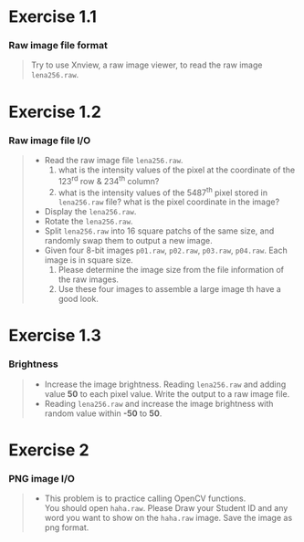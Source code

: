# Exercise 1.1
### Raw image file format
> Try to use Xnview, a raw image viewer, to read the raw image `lena256.raw`.

# Exercise 1.2
### Raw image file I/O
> * Read the raw image file `lena256.raw`.
>   1. what is the intensity values of the pixel at the coordinate of the 123<sup>rd</sup> row & 234<sup>th</sup> column?
>   2. what is the intensity values of the 5487<sup>th</sup> pixel stored in `lena256.raw` file? what is the pixel coordinate in the image?
> * Display the `lena256.raw`.
> * Rotate the `lena256.raw`.
> * Split `lena256.raw` into 16 square patchs of the same size, and randomly swap them to output a new image.
> * Given four 8-bit images `p01.raw`, `p02.raw`, `p03.raw`, `p04.raw`. Each image is in square size.
>   1. Please determine the image size from the file information of the raw images.
>   2. Use these four images to assemble a large image th have a good look.

# Exercise 1.3
### Brightness
> *  Increase the image brightness. Reading `lena256.raw` and adding value **50** to each pixel value. Write the output to a raw image file.
> * Reading `lena256.raw` and increase the image brightness with random value within **-50** to **50**.

# Exercise 2
### PNG image I/O
> * This problem is to practice calling OpenCV functions.<br>You should open `haha.raw`. Please Draw your Student ID and any word you want to show on the `haha.raw` image. Save the image as png format.
